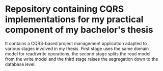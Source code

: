 # Repository containing CQRS implementations for my practical component of my bachelor's thesis

It contains a CQRS-based project management application adapted to various stages involved in my thesis. 
First stage uses the same domain model for read/write operations, the second stage splits the 
read model from the write model and the third stage raises the segregation down to the database level.
